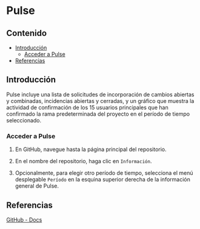 # Pulse

## Contenido

- [Introducción](#introducción)
  - [Acceder a Pulse](#acceder-a-pulse)
- [Referencias](#referencias)

## Introducción

Pulse incluye una lista de solicitudes de incorporación de cambios abiertas y combinadas, incidencias abiertas y cerradas, y un gráfico que muestra la actividad de confirmación de los 15 usuarios principales que han confirmado la rama predeterminada del proyecto en el período de tiempo seleccionado.

### Acceder a Pulse

1. En GitHub, navegue hasta la página principal del repositorio.

2. En el nombre del repositorio, haga clic en `Información`.

3. Opcionalmente, para elegir otro período de tiempo, selecciona el menú desplegable `Período` en la esquina superior derecha de la información general de Pulse.

## Referencias

[GitHub - Docs](https://docs.github.com/en/repositories/viewing-activity-and-data-for-your-repository/using-pulse-to-view-a-summary-of-repository-activity)